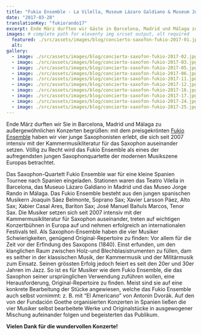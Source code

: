 ```yaml
---
title: "Fukio Ensemble - La Vilella, Museum Lázaro Galdiano & Museum Jorge Rando"
date: "2017-03-28"
translationKey: "fukiorando17"
excerpt: Ende März durften wir Gäste in Barcelona, Madrid und Málaga zu Konzerten mit dem preisgekrönten Fukio Ensemble begrüßen.
images: # complete path for eleventy img srcset output, alt required
  featured: ./src/assets/images/blog/concierto-saxofon-fukio-2017-01.jpg
  alt:
gallery:
  - image: ./src/assets/images/blog/concierto-saxofon-fukio-2017-02.jpg
  - image: ./src/assets/images/blog/concierto-saxofon-fukio-2017-03.jpg
  - image: ./src/assets/images/blog/concierto-saxofon-fukio-2017-05.jpg
  - image: ./src/assets/images/blog/concierto-saxofon-fukio-2017-06.jpg
  - image: ./src/assets/images/blog/concierto-saxofon-fukio-2017-11.jpg
  - image: ./src/assets/images/blog/concierto-saxofon-fukio-2017-12.jpg
  - image: ./src/assets/images/blog/concierto-saxofon-fukio-2017-16.jpg
  - image: ./src/assets/images/blog/concierto-saxofon-fukio-2017-17.jpg
  - image: ./src/assets/images/blog/concierto-saxofon-fukio-2017-24.jpg
  - image: ./src/assets/images/blog/concierto-saxofon-fukio-2017-25.jpg
---
```


Ende März durften wir Sie in Barcelona, Madrid und Málaga zu außergewöhnlichen Konzerten begrüßen: mit dem preisgekrönten [Fukio Ensemble](https://www.fundaciongoethe.org/de/kuenstler/fukio-quartet/) haben wir vier junge Saxophonisten erlebt, die sich seit 2007 intensiv mit der Kammermusikliteratur für das Saxophon auseinander setzen. Völlig zu Recht wird das Fukio Ensemble als eines der aufregendsten jungen Saxophonquartette der modernen Musikszene Europas betrachtet.

Das Saxophon-Quartett Fukio Ensemble war für eine kleine Spanien Tournee nach Spanien eingeladen. Stationen waren das Teatro Vilella in Barcelona, das Museuo Lázaro Galdiano in Madrid und das Museo Jorge Rando in Málaga. Das Fukio Ensemble besteht aus den jungen spanischen Musikern Joaquín Sáez Belmonte, Soprano Sax; Xavier Larsson Páez, Alto Sax; Xabier Casal Ares, Bariton Sax; José Manuel Bañuls Marcos, Tenor Sax. Die Musiker setzen sich seit 2007 intensiv mit der Kammermusikliteratur für Saxophon auseinander, treten auf wichtigen Konzertbühnen in Europa auf und nehmen erfolgreich an internationalen Festivals teil. Als Saxophon-Ensemble haben die vier Musiker Schwierigkeiten, genügend Original-Repertoire zu finden: Vor allem für die Zeit vor der Erfindung des Saxopons (1840). Einst erfunden, um den klanglichen Raum zwischen Holz-und Blechblasistrumenten zu füllen, dam es seither in der klassischen Musik, der Kammermusik und der Militärmusik zum Einsatz. Seinen grössten Erfolg jedoch feiert es seit den 20er und 30er Jahren im Jazz. So ist es für Musiker wie dem Fukio Ensemble, die das Saxophon seiner ursprünglichen Verwendung zuführen wollen, eine Herausforderung, Original-Repertoire zu finden. Meist sind sie auf eine konkrete Bearbeitung der Stücke angewiesen, welche das Fukio Ensemble auch selbst vornimmt: z. B. mit “El Americano” von Antonin Dvorák. Auf den von der Fundación Goethe organisierten Konzerten in Spanien ließen die vier Musiker selbst bearbeitete Werke und Originalstücke in ausgewogener Mischung aufeinander folgen und begeisterten das Publikum.

**Vielen Dank für die wundervollen Konzerte!**
